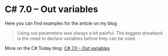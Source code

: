 # C# 7.0 – Out variables

Here you can find examples for the article on my blog

> Using out parameters was always a bit painful. The biggest drawback is the need to declare variables before they can be used.

More on the C#.Today blog: [C# 7.0 – Out variables](https://csharp.today/w/c-7-0-out-variables/)

